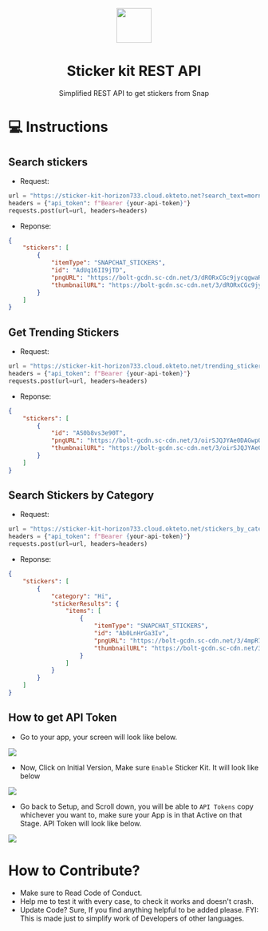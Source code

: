 <p align="center"><img src="https://user-images.githubusercontent.com/57827233/139462786-6dc7d06b-fe57-4343-8a15-3222e1f099b5.png" width="70"></p>
<h1 align="center">Sticker kit REST API</h1>
<p align="center">Simplified REST API to get stickers from Snap</p>

# 💻 Instructions
## Search stickers
- Request:
```python
url = "https://sticker-kit-horizon733.cloud.okteto.net?search_text=morning&results_count=1"
headers = {"api_token": f"Bearer {your-api-token}"}
requests.post(url=url, headers=headers)
```
- Reponse:
```json
{
    "stickers": [
        {
            "itemType": "SNAPCHAT_STICKERS",
            "id": "AdUq16II9jTD",
            "pngURL": "https://bolt-gcdn.sc-cdn.net/3/dRORxCGc9jycqgwaRIXoH?bo=EiIaABoAMgF9OgsEBQcNDxFydHZ3e0IGCNSV5usFSAJQB2AB&uc=7&appID=00f481a8-6716-4af7-ad1c-8a35cd6e00fb&sessionID=c6ca4264-e12d-4a23-9535-68b9e89829e7",
            "thumbnailURL": "https://bolt-gcdn.sc-cdn.net/3/dRORxCGc9jycqgwaRIXoH?bo=EiIaABoAMgF9OgsEBQcNDxFydHZ3e0IGCNSV5usFSAJQB2AB&uc=7&appID=00f481a8-6716-4af7-ad1c-8a35cd6e00fb&sessionID=c6ca4264-e12d-4a23-9535-68b9e89829e7"
        }
    ]
}
```
## Get Trending Stickers
- Request:
```python
url = "https://sticker-kit-horizon733.cloud.okteto.net/trending_stickers?results_count=1"
headers = {"api_token": f"Bearer {your-api-token}"}
requests.post(url=url, headers=headers)
```
- Reponse:
```json
{
    "stickers": [
        {
            "id": "AS0b8vs3e90T",
            "pngURL": "https://bolt-gcdn.sc-cdn.net/3/oirSJQJYAe0DAGwpOnWFq?bo=EiIaABoAMgF9OgsEBQcNDxFydHZ3e0IGCPGJ_PIFSAJQB2AB&uc=7&appID=00f481a8-6716-4af7-ad1c-8a35cd6e00fb&sessionID=1de85c89-aefd-4dcd-89d1-fa536242faad",
            "thumbnailURL": "https://bolt-gcdn.sc-cdn.net/3/oirSJQJYAe0DAGwpOnWFq?bo=EiIaABoAMgF9OgsEBQcNDxFydHZ3e0IGCPGJ_PIFSAJQB2AB&uc=7&appID=00f481a8-6716-4af7-ad1c-8a35cd6e00fb&sessionID=1de85c89-aefd-4dcd-89d1-fa536242faad"
        }
    ]
}
```

## Search Stickers by Category
- Request:
```python
url = "https://sticker-kit-horizon733.cloud.okteto.net/stickers_by_category?results_count=1&category_count=1"
headers = {"api_token": f"Bearer {your-api-token}"}
requests.post(url=url, headers=headers)
```
- Reponse:
```json
{
    "stickers": [
        {
            "category": "Hi",
            "stickerResults": {
                "items": [
                    {
                        "itemType": "SNAPCHAT_STICKERS",
                        "id": "Ab0LnHrGa3Iv",
                        "pngURL": "https://bolt-gcdn.sc-cdn.net/3/4mpR7vl6N2m7JJ01iwhVc?bo=EiIaABoAMgF9OgsEBQcNDxFydHZ3e0IGCPSm5usFSAJQB2AB&uc=7&appID=00f481a8-6716-4af7-ad1c-8a35cd6e00fb&sessionID=889a68a5-7ebc-4d84-9090-ffe1d949caf2",
                        "thumbnailURL": "https://bolt-gcdn.sc-cdn.net/3/4mpR7vl6N2m7JJ01iwhVc?bo=EiIaABoAMgF9OgsEBQcNDxFydHZ3e0IGCPSm5usFSAJQB2AB&uc=7&appID=00f481a8-6716-4af7-ad1c-8a35cd6e00fb&sessionID=889a68a5-7ebc-4d84-9090-ffe1d949caf2"
                    }
                ]
            }
        }
    ]
}
```

## How to get API Token
- Go to your app, your screen will look like below.
<img src="https://user-images.githubusercontent.com/57827233/139457181-683b8baf-ca3f-49d2-a972-8e98033b81d6.png">

- Now, Click on Initial Version, Make sure `Enable` Sticker Kit. It will look like below
<img src="https://user-images.githubusercontent.com/57827233/139458516-a427412d-82f0-4302-bedb-98eae427d2ec.png">

- Go back to Setup, and Scroll down, you will be able to `API Tokens` copy whichever you want to, 
  make sure your App is in that Active on that Stage. API Token will look like below.
<img src="https://user-images.githubusercontent.com/57827233/139459155-e5e0b4be-3183-4ab9-90d8-7f92187e150b.png">

# How to Contribute?
- Make sure to Read Code of Conduct.
- Help me to test it with every case, to check it works and doesn't crash.
- Update Code? Sure, If you find anything helpful to be added please. FYI: This is made just to simplify work of Developers of other languages.



